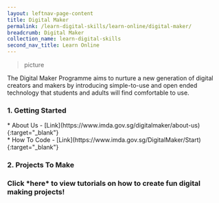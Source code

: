 ```yaml
---
layout: leftnav-page-content
title: Digital Maker
permalink: /learn-digital-skills/learn-online/digital-maker/
breadcrumb: Digital Maker
collection_name: learn-digital-skills
second_nav_title: Learn Online
---
```

> picture<br>

The Digital Maker Programme aims to nurture a new generation of digital creators and makers by introducing simple-to-use and open ended technology that students and adults will find comfortable to use. <br>

<h3>1. Getting Started</h3>
* About Us - [Link](https://www.imda.gov.sg/digitalmaker/about-us){:target="_blank"}<br>
* How To Code - [Link](https://www.imda.gov.sg/DigitalMaker/Start){:target="_blank"}<br> 
<h3>2. Projects To Make<h3>
Click *here* to view tutorials on how to create fun digital making projects!
